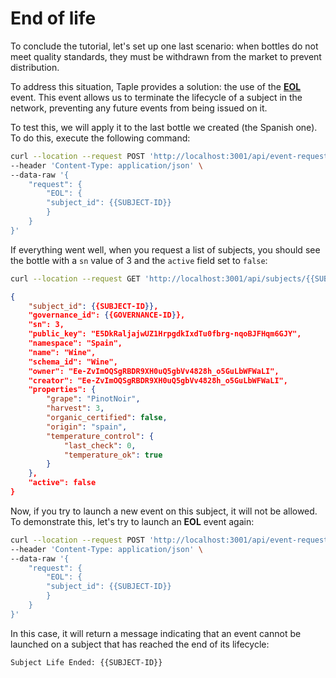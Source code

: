 # End of life

To conclude the tutorial, let's set up one last scenario: when bottles do not meet quality standards, they must be withdrawn from the market to prevent distribution.

To address this situation, Taple provides a solution: the use of the [**EOL**](../../discover/events.md#end-of-life-event-eol) event. This event allows us to terminate the lifecycle of a subject in the network, preventing any future events from being issued on it.

To test this, we will apply it to the last bottle we created (the Spanish one). To do this, execute the following command:

```bash title="Node: Premium Wines"
curl --location --request POST 'http://localhost:3001/api/event-requests' \
--header 'Content-Type: application/json' \
--data-raw '{
    "request": {
        "EOL": {
        "subject_id": {{SUBJECT-ID}}
        }
    }
}'
```

If everything went well, when you request a list of subjects, you should see the bottle with a `sn` value of 3 and the `active` field set to `false`:

```bash title="Node: Premium Wines"
curl --location --request GET 'http://localhost:3001/api/subjects/{{SUBJECT-ID}}'
```

```json
{
    "subject_id": {{SUBJECT-ID}},
    "governance_id": {{GOVERNANCE-ID}},
    "sn": 3,
    "public_key": "E5DkRaljajwUZ1HrpgdkIxdTu0fbrg-nqoBJFHqm6GJY",
    "namespace": "Spain",
    "name": "Wine",
    "schema_id": "Wine",
    "owner": "Ee-ZvImOQSgRBDR9XH0uQ5gbVv4828h_o5GuLbWFWaLI",
    "creator": "Ee-ZvImOQSgRBDR9XH0uQ5gbVv4828h_o5GuLbWFWaLI",
    "properties": {
        "grape": "PinotNoir",
        "harvest": 3,
        "organic_certified": false,
        "origin": "spain",
        "temperature_control": {
            "last_check": 0,
            "temperature_ok": true
        }
    },
    "active": false
}
```

Now, if you try to launch a new event on this subject, it will not be allowed. To demonstrate this, let's try to launch an **EOL** event again:

```bash title="Node: Premium Wines"
curl --location --request POST 'http://localhost:3001/api/event-requests' \
--header 'Content-Type: application/json' \
--data-raw '{
    "request": {
        "EOL": {
        "subject_id": {{SUBJECT-ID}}
        }
    }
}'
```

In this case, it will return a message indicating that an event cannot be launched on a subject that has reached the end of its lifecycle:

```
Subject Life Ended: {{SUBJECT-ID}}
```